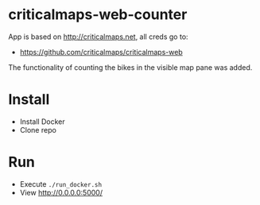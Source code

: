 # criticalmaps-web-counter

App is based on http://criticalmaps.net, all creds go to:
- https://github.com/criticalmaps/criticalmaps-web


The functionality of counting the bikes in the visible map pane was added.

# Install
- Install Docker
- Clone repo

# Run
- Execute `./run_docker.sh`
- View http://0.0.0.0:5000/
